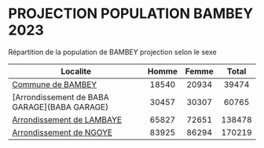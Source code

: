 # PROJECTION POPULATION BAMBEY 2023
	
Répartition de la population de BAMBEY projection selon le sexe
	
| Localite  | Homme | Femme | Total |
| --------- |:-----:|:-----:|:-----:|
| [Commune de BAMBEY](BAMBEY) | 18540 | 20934 | 39474 |
| [Arrondissement de BABA GARAGE](BABA GARAGE) | 30457 | 30307 | 60765 |
| [Arrondissement de LAMBAYE](LAMBAYE) | 65827 | 72651 | 138478 |
| [Arrondissement de NGOYE](NGOYE) | 83925 | 86294 | 170219 |
